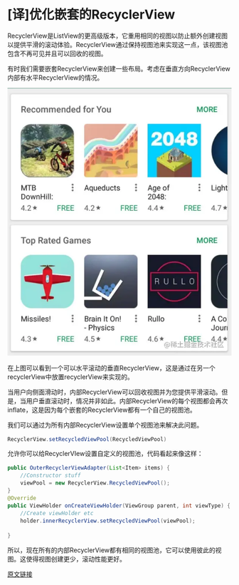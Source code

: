 # [译]优化嵌套的RecyclerView

RecyclerView是ListView的更高级版本，它重用相同的视图以防止额外创建视图以提供平滑的滚动体验。RecyclerView通过保持视图池来实现这一点，该视图池包含不再可见并且可以回收的视图。

有时我们需要嵌套RecyclerView来创建一些布局。考虑在垂直方向RecyclerView内部有水平RecyclerView的情况。

![](imgs/opt_nest_recyclerview.awebp)

在上图可以看到一个可以水平滚动的垂直RecyclerView，这是通过在另一个recyclerView中放置recyclerView来实现的。

当用户向侧面滑动时，内部RecyclerView可以回收视图并为您提供平滑滚动。但是，当用户垂直滚动时，情况并非如此。内部RecyclerView的每个视图都会再次inflate，这是因为每个嵌套的RecyclerView都有一个自己的视图池。

我们可以通过为所有内部RecyclerView设置单个视图池来解决此问题。

```java
RecyclerView.setRecycledViewPool(RecycledViewPool)
```

允许你可以给RecyclerVIew设置自定义的视图池，代码看起来像这样：

```java
public OuterRecyclerViewAdapter(List<Item> items) {
    //Constructor stuff
    viewPool = new RecyclerView.RecycledViewPool();
}
@Override
public ViewHolder onCreateViewHolder(ViewGroup parent, int viewType) {
    //Create viewHolder etc
    holder.innerRecyclerView.setRecycledViewPool(viewPool);
    
}
```

所以，现在所有的内部RecyclerView都有相同的视图池，它可以使用彼此的视图。这使得视图创建更少，滚动性能更好。

[原文链接](https://medium.com/@mgn524/optimizing-nested-recyclerview-a9b7830a4ba7)

